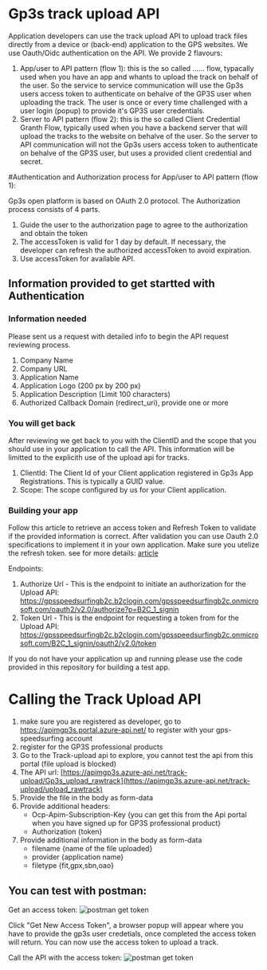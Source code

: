 # Gp3s track upload API

Application developers can use the track upload API to upload track files directly from a device or (back-end) application to the GPS websites. We use Oauth/Oidc authentication on the API. We provide 2 flavours:
1. App/user to API pattern (flow 1): this is the so called ...... flow, typacally used when you have an app and whants to upload the track on behalf of the user. So the service to service communication will use the Gp3s users access token to authenticate on behalve of the GP3S user when uploading the track. The user is once or every time challenged with a user login (popup) to provide it's GP3S user credentials.
2. Server to API pattern (flow 2): this is the so called Client Credential Granth Flow, typically used when you have a backend server that will upload the tracks to the website on behalve of the user. So the server to API communication will not the Gp3s users access token to authenticate on behalve of the GP3S user, but uses a provided client credential and secret. 


#Authentication and Authorization process for App/user to API pattern (flow 1):

Gp3s open platform is based on OAuth 2.0 protocol. The Authorization process consists of 4 parts. 
1. Guide the user to the authorization page to agree to the authorization and obtain the token
2. The accessToken is valid for 1 day by default. If necessary, the developer can refresh the authorized accessToken to avoid expiration.
3. Use accessToken for available API.


## Information provided to get startted with Authentication ##

### Information needed ###

Please sent us a request with detailed info to begin the API request reviewing process.

1. Company Name
2. Company URL
3. Application Name
4. Application Logo (200 px by 200 px)
5. Application Description (Limit 100 characters)
6. Authorized Callback Domain (redirect_uri), provide one or more

### You will get back ###

After reviewing we get back to you with the ClientID and the scope that you should use in your application to call the API. This information will be limitted to the explicith use of the upload api for tracks.

1. ClientId: The Client Id of your Client application registered in Gp3s App Registrations. This is typically a GUID value.
2. Scope: The scope configured by us for your Client application. 


### Building your app ###

Follow this article to retrieve an access token and Refresh Token to validate if the provided information is correct. After validation you can use Oauth 2.0 specifications to implement it in your own application. Make sure you utelize the refresh token. see for more details:  [article](https://vmsdurano.com/requesting-access-token-from-azure-b2c-with-pkce-using-postman/)

Endpoints:
1. Authorize Url - This is the endpoint to initiate an authorization for the  Upload API: https://gpsspeedsurfingb2c.b2clogin.com/gpsspeedsurfingb2c.onmicrosoft.com/oauth2/v2.0/authorize?p=B2C_1_signin
2. Token Url - This is the endpoint for requesting a token from for the Upload API: https://gpsspeedsurfingb2c.b2clogin.com/gpsspeedsurfingb2c.onmicrosoft.com/B2C_1_signin/oauth2/v2.0/token 


If you do not have your application up and running please use the code provided in this repository for building a test app. 



# Calling the Track Upload API #

1. make sure you are registered as developer, go to https://apimgp3s.portal.azure-api.net/ to register with your gps-speedsurfing account
2. register for the GP3S professional products
3. Go to the Track-upload api to explore, you cannot test the api from this portal (file upload is blocked)
4. The API url: [https://apimgp3s.azure-api.net/track-upload/Gp3s_upload_rawtrack](https://apimgp3s.azure-api.net/track-upload/upload_rawtrack)
5. Provide the file in the body as form-data
6. Provide additional headers:
   - Ocp-Apim-Subscription-Key {you can get this from the Api portal when you have signed up for GP3S professional product}
   - Authorization {token}
8. Provide additional information in the body as form-data
   - filename {name of the file uploaded}
   - provider {application name}
   - filetype {fit,gpx,sbn,oao}

## You can test with postman:

Get an access token:
![postman get token](https://gp3scdnstorage.blob.core.windows.net/gp3s/cdn/img/postman-get-accesstoken.png)

Click "Get New Access Token", a browser popup will appear where you have to provide the gp3s user credetials, once completed the access token will return.
You can now use the access token to upload a track.

Call the API with the access token:
![postman get token](https://gp3scdnstorage.blob.core.windows.net/gp3s/cdn/img/postman-call-api.png)



